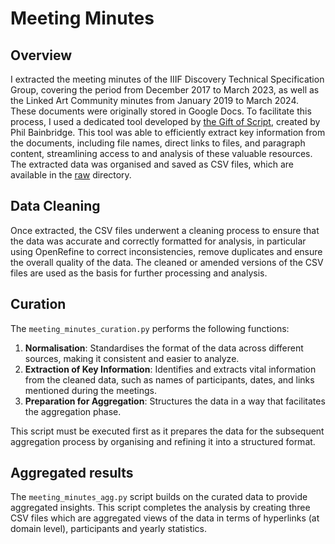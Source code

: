 # Meeting Minutes

## Overview

I extracted the meeting minutes of the IIIF Discovery Technical Specification Group, covering the period from December 2017 to March 2023, as well as the Linked Art Community minutes from January 2019 to March 2024. These documents were originally stored in Google Docs. To facilitate this process, I used a dedicated tool developed by [the Gift of Script](https://www.pbainbridge.co.uk/), created by Phil Bainbridge. This tool was able to efficiently extract key information from the documents, including file names, direct links to files, and paragraph content, streamlining access to and analysis of these valuable resources. The extracted data was organised and saved as CSV files, which are available in the [raw](raw/) directory.

## Data Cleaning

Once extracted, the CSV files underwent a cleaning process to ensure that the data was accurate and correctly formatted for analysis, in particular using OpenRefine to correct inconsistencies, remove duplicates and ensure the overall quality of the data. The cleaned or amended versions of the CSV files are used as the basis for further processing and analysis.

## Curation

The `meeting_minutes_curation.py` performs the following functions:

1. **Normalisation**: Standardises the format of the data across different sources, making it consistent and easier to analyze.
2. **Extraction of Key Information**: Identifies and extracts vital information from the cleaned data, such as names of participants, dates, and links mentioned during the meetings.
3. **Preparation for Aggregation**: Structures the data in a way that facilitates the aggregation phase.

This script must be executed first as it prepares the data for the subsequent aggregation process by organising and refining it into a structured format.

## Aggregated results

The `meeting_minutes_agg.py` script builds on the curated data to provide aggregated insights. This script completes the analysis by creating three CSV files which are aggregated views of the data in terms of hyperlinks (at domain level), participants and yearly statistics.